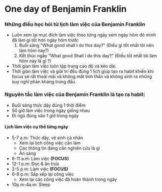 # One day of Benjamin Franklin

### Những điều học hỏi từ lịch làm việc của Benjamin Franklin
- Luôn xem lại mục đích làm việc theo từng ngày xem ngày hôm đó mình đã làm gì tốt hơn ngày hôm trước
	 1. Buổi sáng "What good shall I do this day?" (Điều gì tốt nhất tôi nên làm hôm nay?)
	 2. Kết thúc ngày "What good Shall I do this day?" (Điều tốt nhất tôi làm hôm nay là gì ?)
- Thời gian làm việc luôn tập trung cao độ và kéo dài.
- Thời gian làm việc và giải trí đều đúng 1 lịch giúp tạo ra habit khiến khi focus sẽ rất thoải mái và không mất tinh thần và không sinh ra những suy nghĩ phản kháng trong đầu.


### Nguyên tắc làm việc của Benjamin Franklin là tạo ra habit:
 - Buổi sáng thức dậy đúng 1 thời điểm
 - Số giờ làm việc trong ngày giống nhau
 - Đi ngủ đúng vào 1 giờ trong ngày

#### Lịch làm việc cụ thể từng ngày
 - 5-7 a.m: Thức dậy, vệ sinh cá nhân
	 - Xem lại lịch công việc cần làm 
	 - Các thông tin đang cần nghiên cứu là gì
	 - Ăn sáng
 - 8-11 a.m: Làm việc **(FOCUS)**
 - 12-1 p.m: Đọc & ăn trưa
 - 2-5 p.m: Làm việc **(FOCUS)**
 - 6-9 p.m: Sắp xếp lại công việc 
	 - Xem lại các công việc đã hoàn thành trong ngày
 - 10p.m-4a.m: Sleep